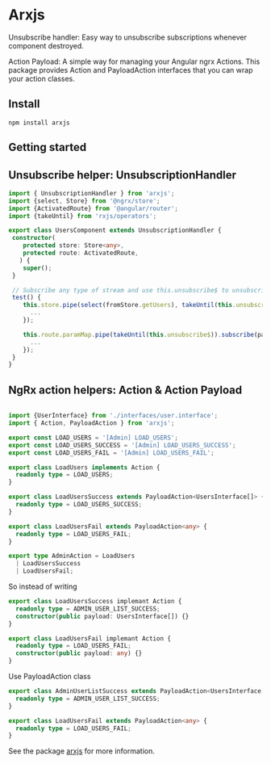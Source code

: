 # Arxjs

Unsubscribe handler:
Easy way to unsubscribe subscriptions whenever component destroyed.   

Action Payload: 
A simple way for managing your Angular ngrx Actions. 
This package provides Action and PayloadAction interfaces that you can wrap your action classes.  

## Install

```
npm install arxjs
```

## <a name="usage"></a>Getting started

## Unsubscribe helper: UnsubscriptionHandler

```typescript
import { UnsubscriptionHandler } from 'arxjs';
import {select, Store} from '@ngrx/store';
import {ActivatedRoute} from '@angular/router';
import {takeUntil} from 'rxjs/operators';

export class UsersComponent extends UnsubscriptionHandler {
 constructor(
    protected store: Store<any>,
    protected route: ActivatedRoute, 
   ) {
    super();
 }

 // Subscribe any type of stream and use this.unsubscribe$ to unsubscribe them. 
 test() {
    this.store.pipe(select(fromStore.getUsers), takeUntil(this.unsubscribe$)).subscribe(data => {
      ...
    });

    this.route.paramMap.pipe(takeUntil(this.unsubscribe$)).subscribe(params => {
      ...
    });
 }
}

```

## NgRx action helpers: Action & Action Payload

```typescript

import {UserInterface} from './interfaces/user.interface';
import { Action, PayloadAction } from 'arxjs';

export const LOAD_USERS = '[Admin] LOAD_USERS';
export const LOAD_USERS_SUCCESS = '[Admin] LOAD_USERS_SUCCESS';
export const LOAD_USERS_FAIL = '[Admin] LOAD_USERS_FAIL';

export class LoadUsers implements Action {
  readonly type = LOAD_USERS;
}

export class LoadUsersSuccess extends PayloadAction<UsersInterface[]> {
  readonly type = LOAD_USERS_SUCCESS;
}

export class LoadUsersFail extends PayloadAction<any> {
  readonly type = LOAD_USERS_FAIL;
}

export type AdminAction = LoadUsers
  | LoadUsersSuccess
  | LoadUsersFail;

```

So instead of writing 

```typescript
export class LoadUsersSuccess implemant Action {
  readonly type = ADMIN_USER_LIST_SUCCESS;
  constructor(public payload: UsersInterface[]) {}
}

export class LoadUsersFail implemant Action {
  readonly type = LOAD_USERS_FAIL;
  constructor(public payload: any) {}
}
```

Use PayloadAction class 

```typescript
export class AdminUserListSuccess extends PayloadAction<UsersInterface[]> {
  readonly type = ADMIN_USER_LIST_SUCCESS;
}

export class LoadUsersFail extends PayloadAction<any> {
  readonly type = LOAD_USERS_FAIL;
}
```

See the package [arxjs](https://github.com/Armen96/arxjs) for more information.

